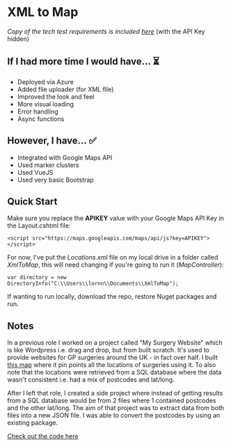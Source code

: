# XML to Map

*Copy of the tech test requirements is included [here](https://github.com/lornasw93/api-the-musicial-kind/blob/master/Interact%20with%20APIs.pdf)* (with the API Key hidden)

## If I had more time I would have... ⏳
* Deployed via Azure
* Added file uploader (for XML file)
* Improved the look and feel
* More visual loading
* Error handling
* Async functions

## However, I have... ✅
* Integrated with Google Maps API
* Used marker clusters
* Used VueJS
* Used very basic Bootstrap

## Quick Start 

Make sure you replace the **APIKEY** value with your Google Maps API Key in the Layout.cshtml file:
```
<script src="https://maps.googleapis.com/maps/api/js?key=APIKEY"></script>
```

For now, I've put the *Locations.xml* file on my local drive in a folder called *XmlToMap*, this will need changing if you're going to run it (*MapController*):
```
var directory = new DirectoryInfo("C:\\Users\\lornn\\Documents\\XmlToMap");
```

If wanting to run locally, download the repo, restore Nuget packages and run.

## Notes
In a previous role I worked on a project called "My Surgery Website" which is like Wordpress i.e. drag and drop, but from built scratch. It's used to provide websites for GP surgeries around the UK - in fact over half. I built [this map](https://www.mysurgerywebsite.co.uk/live/contact-us/) where it pin points all the locations of surgeries using it. To also note that the locations were retrieved from a SQL database where the data wasn't consistent i.e. had a mix of postcodes and lat/long.

After I left that role, I created a side project where instead of getting results from a SQL database would be from 2 files where 1 contained postcodes and the other lat/long. The aim of that project was to extract data from both files into a new JSON file. I was able to convert the postcodes by using an existing package. 

[Check out the code here](https://github.com/lornasw93/csv-to-map/blob/master/CsvToMap/Controllers/Api/FileController.cs)


